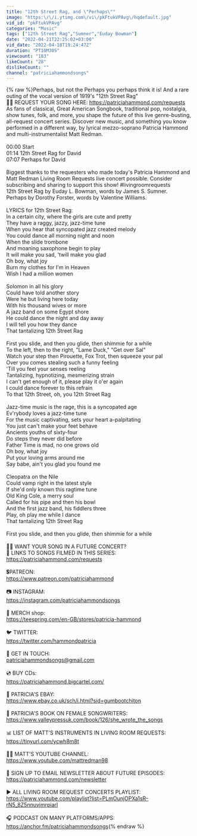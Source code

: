 ```yaml
---
title: "12th Street Rag, and \"Perhaps\""
image: "https:\/\/i.ytimg.com\/vi\/pkFtukVPAvg\/hqdefault.jpg"
vid_id: "pkFtukVPAvg"
categories: "Music"
tags: ["12th Street Rag","Sumner","Euday Bowman"]
date: "2022-04-21T22:25:02+03:00"
vid_date: "2022-04-18T19:24:47Z"
duration: "PT10M30S"
viewcount: "183"
likeCount: "28"
dislikeCount: ""
channel: "patriciahammondsongs"
---
```

{% raw %}Perhaps, but not the Perhaps you perhaps think it is! And a rare outing of the vocal version of 1919's &quot;12th Street Rag&quot; <br />🙋🎶 REQUEST YOUR SONG HERE: <a rel="nofollow" target="blank" href="https://patriciahammond.com/requests">https://patriciahammond.com/requests</a> <br />As fans of classical, Great American Songbook, traditional pop, nostalgia, show tunes, folk, and more, you shape the future of this live genre-busting, all-request concert series. Discover new music, and something you know performed in a different way, by lyrical mezzo-soprano Patricia Hammond and multi-instrumentalist Matt Redman.<br /><br />00:00 Start<br />01:14 12th Street Rag for David<br />07:07 Perhaps for David <br /><br />Biggest thanks to the requesters who made today's Patricia Hammond and Matt Redman Living Room Requests live concert possible. Consider subscribing and sharing to support this show! #livingroomrequests<br />12th Street Rag by Euday L. Bowman, words by James S. Sumner.<br />Perhaps by Dorothy Forster, words by Valentine Williams.<br /><br />LYRICS for 12th Street Rag:<br />In a certain city, where the girls are cute and pretty<br />They have a raggy, jazzy, jazz-time tune<br />When you hear that syncopated jazz created melody<br />You could dance all morning night and noon<br />When the slide trombone<br />And moaning saxophone begin to play<br />It will make you sad, 'twill make you glad<br />Oh boy, what joy<br />Burn my clothes for I'm in Heaven<br />Wish I had a million women<br /><br />Solomon in all his glory<br />Could have told another story<br />Were he but living here today<br />With his thousand wives or more<br />A jazz band on some Egypt shore<br />He could dance the night and day away<br />I will tell you how they dance<br />That tantalizing 12th Street Rag<br /><br />First you slide, and then you glide, then shimmie for a while<br />To the left, then to the right, &quot;Lame Duck,&quot; &quot;Get over Sal&quot;<br />Watch your step then Pirouette, Fox Trot, then squeeze your pal<br />Over you comes stealing such a funny feeling<br />'Till you feel your senses reeling<br />Tantalizing, hypnotizing, mesmerizing strain<br />I can't get enough of it, please play it o'er again<br />I could dance forever to this refrain<br />To that 12th Street, oh, you 12th Street Rag<br /><br />Jazz-time music is the rage, this is a syncopated age<br />Ev'rybody loves a jazz-time tune<br />For the music captivating, sets your heart a-palpitating<br />You just can't make your feet behave<br />Ancients youths of sixty-four<br />Do steps they never did before<br />Father Time is mad, no one grows old<br />Oh boy, what joy<br />Put your loving arms around me<br />Say babe, ain't you glad you found me<br /><br />Cleopatra on the Nile<br />Could vamp right in the latest style<br />If she'd only known this ragtime tune<br />Old King Cole, a merry soul<br />Called for his pipe and then his bowl<br />And the first jazz band, his fiddlers three<br />Play, oh play me while I dance<br />That tantalizing 12th Street Rag<br /><br />First you slide, and then you glide, then shimmie for a while<br /><br />🙋🎶 WANT YOUR SONG IN A FUTURE CONCERT?<br />📃 LINKS TO SONGS FILMED IN THIS SERIES:<br /><a rel="nofollow" target="blank" href="https://patriciahammond.com/requests">https://patriciahammond.com/requests</a> <br /><br />💲PATREON: <br /><a rel="nofollow" target="blank" href="https://www.patreon.com/patriciahammond">https://www.patreon.com/patriciahammond</a><br /><br />📷 INSTAGRAM:<br /><a rel="nofollow" target="blank" href="https://instagram.com/patriciahammondsongs">https://instagram.com/patriciahammondsongs</a><br /><br />👕 MERCH shop: <br /><a rel="nofollow" target="blank" href="https://teespring.com/en-GB/stores/patricia-hammond">https://teespring.com/en-GB/stores/patricia-hammond</a><br /><br />🐦 TWITTER:<br /><a rel="nofollow" target="blank" href="https://twitter.com/hammondpatricia">https://twitter.com/hammondpatricia</a><br /><br />👋 GET IN TOUCH:<br />patriciahammondsongs@gmail.com<br /><br />💿 BUY CDs: <br /><a rel="nofollow" target="blank" href="https://patriciahammond.bigcartel.com/">https://patriciahammond.bigcartel.com/</a><br /><br />👗 PATRICIA'S EBAY:<br /><a rel="nofollow" target="blank" href="https://www.ebay.co.uk/sch/i.html?sid=gumbootchiton">https://www.ebay.co.uk/sch/i.html?sid=gumbootchiton</a><br /><br />📖 PATRICIA'S BOOK ON FEMALE SONGWRITERS:<br /><a rel="nofollow" target="blank" href="https://www.valleypressuk.com/book/126/she_wrote_the_songs">https://www.valleypressuk.com/book/126/she_wrote_the_songs</a><br /><br />📊 LIST OF MATT'S INSTRUMENTS IN LIVING ROOM REQUESTS:<br /><a rel="nofollow" target="blank" href="https://tinyurl.com/ycwh8m8t">https://tinyurl.com/ycwh8m8t</a><br /><br />👦🎸 MATT'S YOUTUBE CHANNEL:<br /><a rel="nofollow" target="blank" href="https://www.youtube.com/mattredman98">https://www.youtube.com/mattredman98</a><br /><br />📨 SIGN UP TO EMAIL NEWSLETTER ABOUT FUTURE EPISODES:<br /><a rel="nofollow" target="blank" href="https://patriciahammond.com/newsletter">https://patriciahammond.com/newsletter</a><br /><br />▶️ ALL LIVING ROOM REQUEST CONCERTS PLAYLIST:<br /><a rel="nofollow" target="blank" href="https://www.youtube.com/playlist?list=PLmOunjOPXa1sR-rN5_8Z5nnuvjmrpiarI">https://www.youtube.com/playlist?list=PLmOunjOPXa1sR-rN5_8Z5nnuvjmrpiarI</a><br /><br />🎧 PODCAST ON MANY PLATFORMS/APPS:<br /><a rel="nofollow" target="blank" href="https://anchor.fm/patriciahammondsongs">https://anchor.fm/patriciahammondsongs</a>{% endraw %}
